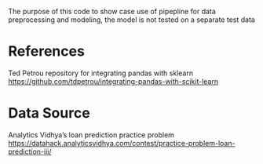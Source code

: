 The purpose of this code to show case use of pipepline for data preprocessing and modeling, the model is not tested on a separate test data

# References
Ted Petrou repository for integrating pandas with sklearn https://github.com/tdpetrou/integrating-pandas-with-scikit-learn

# Data Source
Analytics Vidhya’s loan prediction practice problem https://datahack.analyticsvidhya.com/contest/practice-problem-loan-prediction-iii/
